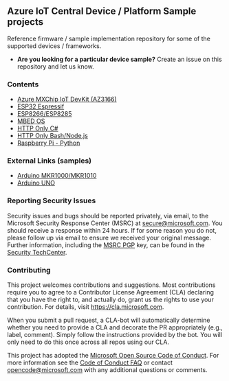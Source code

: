 ## Azure IoT Central Device / Platform Sample projects

Reference firmware / sample implementation repository for some of the supported devices / frameworks.

- **Are you looking for a particular device sample?**
Create an issue on this repository and let us know.

### Contents

- [Azure MXChip IoT DevKit (AZ3166)](./MXCHIP)
- [ESP32 Espressif](./ESP32)
- [ESP8266/ESP8285](./ESP8266)
- [MBED OS](./MBED_OS)
- [HTTP Only C#](./HttpOnly/CSharp)
- [HTTP Only Bash/Node.js](./HttpOnly/Bash)
- [Raspberry Pi - Python](./RaspberryPi)

### External Links (samples)

- [Arduino MKR1000/MKR1010](https://github.com/firedog1024/mkr1000-iotc)
- [Arduino UNO](https://github.com/firedog1024/arduino-uno-wifi-iotc)

### Reporting Security Issues

Security issues and bugs should be reported privately, via email, to the Microsoft Security
Response Center (MSRC) at [secure@microsoft.com](mailto:secure@microsoft.com). You should
receive a response within 24 hours. If for some reason you do not, please follow up via
email to ensure we received your original message. Further information, including the
[MSRC PGP](https://technet.microsoft.com/en-us/security/dn606155) key, can be found in
the [Security TechCenter](https://technet.microsoft.com/en-us/security/default).

### Contributing

This project welcomes contributions and suggestions.  Most contributions require you to agree to a
Contributor License Agreement (CLA) declaring that you have the right to, and actually do, grant us
the rights to use your contribution. For details, visit https://cla.microsoft.com.

When you submit a pull request, a CLA-bot will automatically determine whether you need to provide
a CLA and decorate the PR appropriately (e.g., label, comment). Simply follow the instructions
provided by the bot. You will only need to do this once across all repos using our CLA.

This project has adopted the [Microsoft Open Source Code of Conduct](https://opensource.microsoft.com/codeofconduct/).
For more information see the [Code of Conduct FAQ](https://opensource.microsoft.com/codeofconduct/faq/) or
contact [opencode@microsoft.com](mailto:opencode@microsoft.com) with any additional questions or comments.
